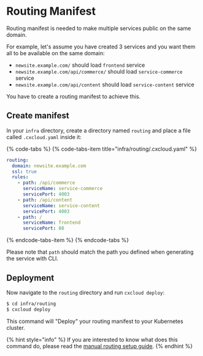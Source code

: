 # Routing Manifest

Routing manifest is needed to make multiple services public on the same domain.

For example, let's assume you have created 3 services and you want them all to be available on the same domain:

* `newsite.example.com/` should load `frontend` service
* `newsite.example.com/api/commerce/` should load `service-commerce` service
* `newsite.example.com/api/content` should load `service-content` service

You have to create a routing manifest to achieve this.

## Create manifest

In your `infra` directory, create a directory named `routing` and place a file called `.cxcloud.yaml` inside it:

{% code-tabs %}
{% code-tabs-item title="infra/routing/.cxcloud.yaml" %}
```yaml
routing:
  domain: newsite.example.com
  ssl: true
  rules:
    - path: /api/commerce
      serviceName: service-commerce
      servicePort: 4003
    - path: /api/content
      serviceName: service-content
      servicePort: 4003
    - path: /
      serviceName: frontend
      servicePort: 80
```
{% endcode-tabs-item %}
{% endcode-tabs %}

Please note that `path` should match the path you defined when generating the service with CLI.   


## Deployment

Now navigate to the `routing` directory and run `cxcloud deploy`:

```bash
$ cd infra/routing
$ cxcloud deploy
```

This command will "Deploy" your routing manifest to your Kubernetes cluster.

{% hint style="info" %}
If you are interested to know what does this command do, please read the [manual routing setup guide](../guidelines-for-custom-services/manually-defining-routing.md).
{% endhint %}

